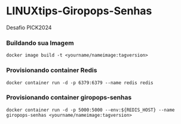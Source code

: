 # LINUXtips-Giropops-Senhas
Desafio PICK2024

### Buildando sua Imagem 
``` docker image build -t <yourname/nameimage:tagversion> ```

### Provisionando container Redis
``` docker container run -d -p 6379:6379 --name redis redis ```

### Provisionando container giropops-senhas
``` docker container run -d -p 5000:5000 --env:${REDIS_HOST} --name giropops-senhas <yourname/nameimage:tagversion> ```